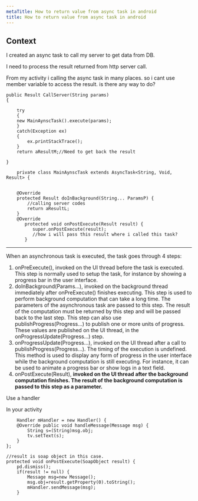 ```yaml
---
metaTitle: How to return value from async task in android
title: How to return value from async task in android
---
```


## Context

I created an async task to call my server to get data from DB.  

I need to process the result returned from http server call.  

From my activity i calling the async task in many places. so i cant use member variable to access the result. is there any way to do? 



```
public Result CallServer(String params)
{

    try
    {
    new MainAynscTask().execute(params);
    }
    catch(Exception ex)
    {
        ex.printStackTrace();
    }
    return aResultM;//Need to get back the result

}  

    private class MainAynscTask extends AsyncTask<String, Void, Result> {


    @Override
    protected Result doInBackground(String... ParamsP) {    
        //calling server codes
        return aResultL;
    }       
    @Override
       protected void onPostExecute(Result result) {
          super.onPostExecute(result);
          //how i will pass this result where i called this task?
       }

```


---

When an asynchronous task is executed, the task goes through 4 steps:


1. onPreExecute(), invoked on the UI thread before the task is executed. This step is normally used to setup the task, for instance by showing a progress bar in the user interface.
2. doInBackground(Params...), invoked on the background thread immediately after onPreExecute() finishes executing. This step is used to perform background computation that can take a long time. The parameters of the asynchronous task are passed to this step. The result of the computation must be returned by this step and will be passed back to the last step. This step can also use publishProgress(Progress...) to publish one or more units of progress. These values are published on the UI thread, in the onProgressUpdate(Progress...) step.
3. onProgressUpdate(Progress...), invoked on the UI thread after a call to publishProgress(Progress...). The timing of the execution is undefined. This method is used to display any form of progress in the user interface while the background computation is still executing. For instance, it can be used to animate a progress bar or show logs in a text field.
4. onPostExecute(Result), **invoked on the UI thread after the background computation finishes. The result of the background computation is passed to this step as a parameter.**


Use a handler


In your activity



```
    Handler mHandler = new Handler() { 
    @Override public void handleMessage(Message msg) { 
        String s=(String)msg.obj;
        tv.setText(s);
    }
};

//result is soap object in this case.
protected void onPostExecute(SoapObject result) {
    pd.dismiss();
    if(result != null) {
        Message msg=new Message();
        msg.obj=result.getProperty(0).toString();
        mHandler.sendMessage(msg);
    }

```
